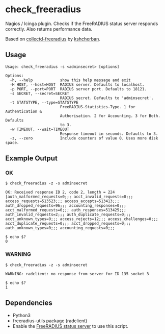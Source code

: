 # check_freeradius

Nagios / Icinga plugin. Checks if the FreeRADIUS status server responds correctly. Also returns performance data.

Based on [collectd-freeradius](https://github.com/kshcherban/collectd-freeradius) by [kshcherban](https://github.com/kshcherban/).

## Usage
```
Usage: check_freeradius -s <adminsecret> [options]

Options:
  -h, --help            show this help message and exit
  -H HOST, --host=HOST  RADIUS server. Defaults to localhost.
  -p PORT, --port=PORT  RADIUS server port. Defaults to 18121.
  -s SECRET, --secret=SECRET
                        RADIUS secret. Defaults to 'adminsecret'.
  -t STATSTYPE, --type=STATSTYPE
                        FreeRADIUS-Statistics-Type. 1 for Authentication &
                        Authorisation. 2 for Accounting. 3 for Both. Defaults
                        to 3.
  -w TIMEOUT, --wait=TIMEOUT
                        Response timeout in seconds. Defaults to 3.
  -z, --zero            Include counters of value 0. Uses more disk space.
 ```
 
## Example Output
### OK
```
$ check_freeradius -z -s adminsecret
```
```
OK: Received response ID 2, code 2, length = 224 |auth_malformed_requests=0;;; acct_invalid_requests=0;;; access_requests=513523;;; access_accepts=513413;;; auth_dropped_requests=96;;; accounting_responses=0;;; acct_malformed_requests=0;;; auth_responses=513425;;; auth_invalid_requests=2;;; auth_duplicate_requests=0;;; acct_unknown_types=0;;; access_rejects=12;;; access_challenges=0;;; acct_duplicate_requests=0;;; acct_dropped_requests=0;;; auth_unknown_types=0;;; accounting_requests=0;;; 
```
```
$ echo $?
0
```

### WARNING
```
$ check_freeradius -z -s adminsecret
```
```
WARNING: radclient: no response from server for ID 135 socket 3
```
```
$ echo $?
1
```

## Dependencies
* Python3
* freeradius-utils package (radclient)
* Enable the [FreeRADIUS status server](http://wiki.freeradius.org/config/Status) to use this script. 

